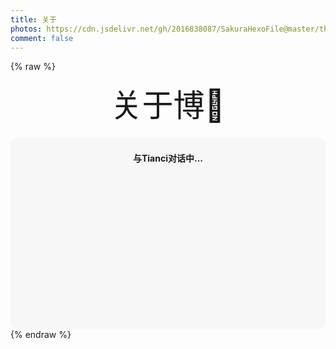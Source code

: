 ```yaml
---
title: 关于
photos: https://cdn.jsdelivr.net/gh/2016838087/SakuraHexoFile@master/themes/images/background/lonely.png
comment: false
---
```

{% raw %}
<!-- 因为vue和botui更新导至bug,现将对话移至js下的botui中配置 -->
<div class="entry-content">
  <div class="moe-mashiro" style="text-align:center; font-size: 50px; margin-bottom: 20px;">关于博🐷
  </div>
  <div id="hello-mashiro" class="popcontainer" style="min-height: 300px; padding: 2px 6px 4px; background-color: rgba(242, 242, 242, 0.5); border-radius: 10px;">
    <center>
    <p>
    </p>
    <h4>
    与Tianci对话中...
    </h4>
    <p>
    </p>
    </center>
    <bot-ui></botui>
  </div>
</div>
<!-- <script src="../js/about.js"></script> -->
<script src="https://cdn.jsdelivr.net/gh/2016838087/SakuraHexoFile@master/themes/js/botui.js"></script>
<script>
bot_ui_ini()
</script>
{% endraw %}